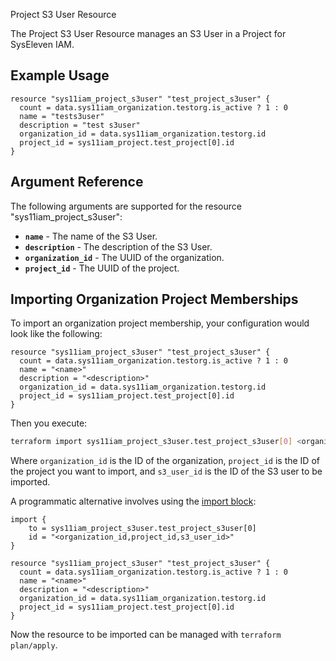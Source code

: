 Project S3 User Resource

The Project S3 User Resource manages an S3 User in a Project for SysEleven IAM.

## Example Usage

```hcl
resource "sys11iam_project_s3user" "test_project_s3user" {
  count = data.sys11iam_organization.testorg.is_active ? 1 : 0
  name = "tests3user"
  description = "test s3user"
  organization_id = data.sys11iam_organization.testorg.id
  project_id = sys11iam_project.test_project[0].id
}
```

## Argument Reference

The following arguments are supported for the resource "sys11iam_project_s3user":
* **`name`** - The name of the S3 User.
* **`description`** - The description of the S3 User.
* **`organization_id`** - The UUID of the organization.
* **`project_id`** - The UUID of the project.

## Importing Organization Project Memberships

To import an organization project membership, your configuration would look like the following:

```hcl
resource "sys11iam_project_s3user" "test_project_s3user" {
  count = data.sys11iam_organization.testorg.is_active ? 1 : 0
  name = "<name>"
  description = "<description>"
  organization_id = data.sys11iam_organization.testorg.id
  project_id = sys11iam_project.test_project[0].id
}

```
Then you execute:

```bash
terraform import sys11iam_project_s3user.test_project_s3user[0] <organization_id,project_id,s3_user_id>
```

Where `organization_id` is the ID of the organization, `project_id` is the ID of the project you want to import, and `s3_user_id` is the ID of the S3 user to be imported.

A programmatic alternative involves using the [import block](https://developer.hashicorp.com/terraform/language/import#syntax):

```hcl
import {
    to = sys11iam_project_s3user.test_project_s3user[0]
    id = "<organization_id,project_id,s3_user_id>"
}

resource "sys11iam_project_s3user" "test_project_s3user" {
  count = data.sys11iam_organization.testorg.is_active ? 1 : 0
  name = "<name>"
  description = "<description>"
  organization_id = data.sys11iam_organization.testorg.id
  project_id = sys11iam_project.test_project[0].id
}

```

Now the resource to be imported can be managed with `terraform plan/apply`.

